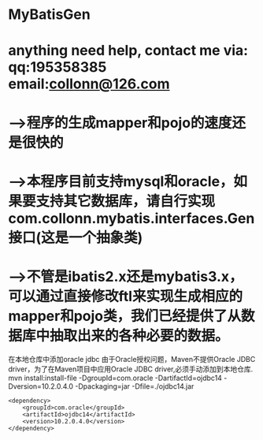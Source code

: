 MyBatisGen
==========
anything need help, contact me via:  
qq:195358385  
email:collonn@126.com  
=============================================================================
-->程序的生成mapper和pojo的速度还是很快的
=============================================================================
-->本程序目前支持mysql和oracle，如果要支持其它数据库，请自行实现com.collonn.mybatis.interfaces.Gen接口(这是一个抽象类)
=============================================================================
-->不管是ibatis2.x还是mybatis3.x，可以通过直接修改ftl来实现生成相应的mapper和pojo类，我们已经提供了从数据库中抽取出来的各种必要的数据。
=============================================================================
在本地仓库中添加oracle jdbc
    由于Oracle授权问题，Maven不提供Oracle JDBC driver，为了在Maven项目中应用Oracle JDBC driver,必须手动添加到本地仓库.
    mvn install:install-file -DgroupId=com.oracle -DartifactId=ojdbc14 -Dversion=10.2.0.4.0 -Dpackaging=jar -Dfile=./ojdbc14.jar

    <dependency>
        <groupId>com.oracle</groupId>
        <artifactId>ojdbc14</artifactId>
        <version>10.2.0.4.0</version>
    </dependency>
